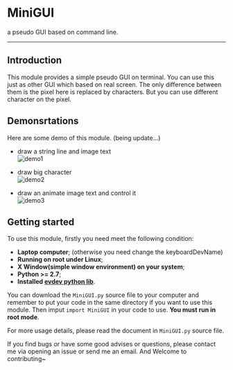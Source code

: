 ﻿# MiniGUI

a pseudo GUI based on command line.  

---
## Introduction  
This module provides a simple pseudo GUI on terminal. You can use this just as other GUI which based on real screen. The only difference between them is the pixel here is replaced by characters. But you can use different character on the pixel.  
## Demonsrtations  
Here are some demo of this module. (being update...)  

-  draw a string line and image text  
![demo1](https://raw.githubusercontent.com/whuCanon/MiniGUI/master/data/demo1.png)  

-  draw big character  
![demo2](https://raw.githubusercontent.com/whuCanon/MiniGUI/master/data/demo2.png)  

-  draw an animate image text and control it  
![demo3](https://raw.githubusercontent.com/whuCanon/MiniGUI/master/data/demo3.gif)  

## Getting started  
To use this module, firstly you need meet the following condition:  

-  **Laptop computer**;  (otherwise you need change the keyboardDevName)
-  **Running on root under Linux**;
-  **X Window(simple window environment) on your system**;
-  **Python >= 2.7**;
-  **Installed [evdev python lib](https://python-evdev.readthedocs.org/en/latest/ "https://python-evdev.readthedocs.org/en/latest/")**.  
 
You can download the `MiniGUI.py` source file to your computer and remember to put your code in the same directory if you want to use this module. Then imput `import MiniGUI` in your code to use. **You must run in root mode**.  
  
For more usage details, please read the document in `MiniGUI.py` source file.  
   
If you find bugs or have some good advises or questions, please contact me via opening an issue or send me an email. And Welcome to contributing~
